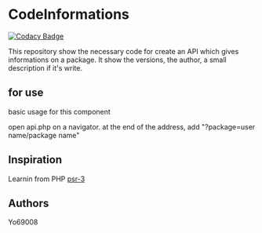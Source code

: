 
# CodeInformations

[![Codacy Badge](https://api.codacy.com/project/badge/Grade/bab44274c0d647e0a9f43b2a9a4ec21c)](https://www.codacy.com/app/Yo69008/CodeInformations?utm_source=github.com&amp;utm_medium=referral&amp;utm_content=Yo69008/CodeInformations&amp;utm_campaign=Badge_Grade)


This repository show the necessary code for create an API which gives informations on a package.
It show the versions, the author, a small description if it's write.

## for use
basic usage for this component

open api.php on a navigator.
at the end of the address, add "?package=user name/package name" 

## Inspiration
Learnin from PHP [psr-3](http://www.php-fig.org/psr/psr-3/)

## Authors

Yo69008
